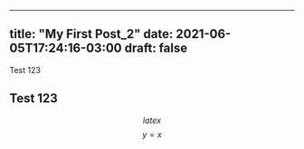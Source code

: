 ---
title: "My First Post_2"
date: 2021-06-05T17:24:16-03:00
draft: false
------------

Test 123

## Test 123

$$ latex $$
$$y=x$$